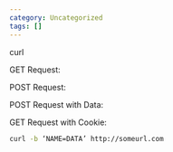 ```yaml
---
category: Uncategorized
tags: []
---
```

curl

GET Request:

POST Request:

POST Request with Data:

GET Request with Cookie:

~~~bash
curl -b ‘NAME=DATA’ http://someurl.com
~~~

